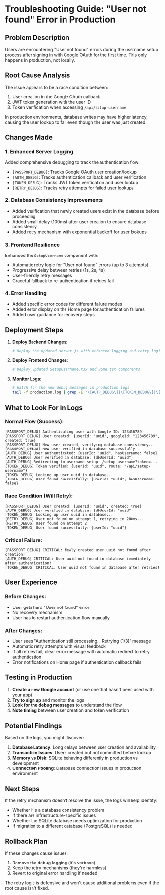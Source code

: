 # Troubleshooting Guide: "User not found" Error in Production

## Problem Description

Users are encountering "User not found" errors during the username setup process after signing in with Google OAuth for the first time. This only happens in production, not locally.

## Root Cause Analysis

The issue appears to be a race condition between:

1. User creation in the Google OAuth callback
2. JWT token generation with the user ID
3. Token verification when accessing `/api/setup-username`

In production environments, database writes may have higher latency, causing the user lookup to fail even though the user was just created.

## Changes Made

### 1. Enhanced Server Logging

Added comprehensive debugging to track the authentication flow:

- `[PASSPORT_DEBUG]`: Tracks Google OAuth user creation/lookup
- `[AUTH_DEBUG]`: Tracks authentication callback and user verification
- `[TOKEN_DEBUG]`: Tracks JWT token verification and user lookup
- `[RETRY_DEBUG]`: Tracks retry attempts for failed user lookups

### 2. Database Consistency Improvements

- Added verification that newly created users exist in the database before proceeding
- Added small delay (100ms) after user creation to ensure database consistency
- Added retry mechanism with exponential backoff for user lookups

### 3. Frontend Resilience

Enhanced the `SetupUsername` component with:

- Automatic retry logic for "User not found" errors (up to 3 attempts)
- Progressive delay between retries (1s, 2s, 4s)
- User-friendly retry messages
- Graceful fallback to re-authentication if retries fail

### 4. Error Handling

- Added specific error codes for different failure modes
- Added error display on the Home page for authentication failures
- Added user guidance for recovery steps

## Deployment Steps

1. **Deploy Backend Changes**:

   ```bash
   # Deploy the updated server.js with enhanced logging and retry logic
   ```

2. **Deploy Frontend Changes**:

   ```bash
   # Deploy updated SetupUsername.tsx and Home.tsx components
   ```

3. **Monitor Logs**:
   ```bash
   # Watch for the new debug messages in production logs
   tail -f production.log | grep -E "\[AUTH_DEBUG\]|\[TOKEN_DEBUG\]|\[PASSPORT_DEBUG\]|\[RETRY_DEBUG\]"
   ```

## What to Look For in Logs

### Normal Flow (Success):

```
[PASSPORT_DEBUG] Authenticating user with Google ID: 123456789
[PASSPORT_DEBUG] User created: {userId: "uuid", googleId: "123456789", created: true}
[PASSPORT_DEBUG] New user created, verifying database consistency...
[PASSPORT_DEBUG] New user verified in database successfully
[AUTH_DEBUG] User authenticated: {userId: "uuid", hasUsername: false}
[AUTH_DEBUG] User verified in database: {dbUserId: "uuid"}
[AUTH_DEBUG] Redirecting to username setup: /setup-username?token=...
[TOKEN_DEBUG] Token verified: {userId: "uuid", route: "/api/setup-username"}
[TOKEN_DEBUG] Looking up user uuid in database...
[TOKEN_DEBUG] User found successfully: {userId: "uuid", hasUsername: false}
```

### Race Condition (Will Retry):

```
[PASSPORT_DEBUG] User created: {userId: "uuid", created: true}
[AUTH_DEBUG] User verified in database: {dbUserId: "uuid"}
[TOKEN_DEBUG] Looking up user uuid in database...
[RETRY_DEBUG] User not found on attempt 1, retrying in 200ms...
[RETRY_DEBUG] User found on attempt 2
[TOKEN_DEBUG] User found successfully: {userId: "uuid"}
```

### Critical Failure:

```
[PASSPORT_DEBUG] CRITICAL: Newly created user uuid not found after creation!
[AUTH_DEBUG] CRITICAL: User uuid not found in database immediately after authentication!
[TOKEN_DEBUG] CRITICAL: User uuid not found in database after retries!
```

## User Experience

### Before Changes:

- User gets hard "User not found" error
- No recovery mechanism
- User has to restart authentication flow manually

### After Changes:

- User sees "Authentication still processing... Retrying (1/3)" message
- Automatic retry attempts with visual feedback
- If all retries fail, clear error message with automatic redirect to retry authentication
- Error notifications on Home page if authentication callback fails

## Testing in Production

1. **Create a new Google account** (or use one that hasn't been used with your app)
2. **Try to sign up** and monitor the logs
3. **Look for the debug messages** to understand the flow
4. **Note timing** between user creation and token verification

## Potential Findings

Based on the logs, you might discover:

1. **Database Latency**: Long delays between user creation and availability
2. **Transaction Issues**: Users created but not committed before lookup
3. **Memory vs Disk**: SQLite behaving differently in production vs development
4. **Connection Pooling**: Database connection issues in production environment

## Next Steps

If the retry mechanism doesn't resolve the issue, the logs will help identify:

- Whether it's a database consistency problem
- If there are infrastructure-specific issues
- Whether the SQLite database needs optimization for production
- If migration to a different database (PostgreSQL) is needed

## Rollback Plan

If these changes cause issues:

1. Remove the debug logging (it's verbose)
2. Keep the retry mechanisms (they're harmless)
3. Revert to original error handling if needed

The retry logic is defensive and won't cause additional problems even if the root cause isn't fixed.
